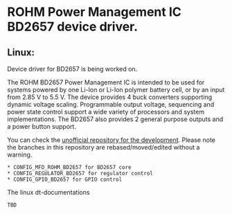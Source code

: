 # ROHM Power Management IC BD2657 device driver.

## Linux:

Device driver for BD2657 is being worked on.

The ROHM BD2657 Power Management IC is intended to be used for systems
powered by one Li-Ion or Li-Ion polymer battery cell, or by an input from
2.85 V to 5.5 V. The device provides 4 buck converters supporting dynamic
voltage scaling. Programmable output voltage, sequencing and power state
control support a wide variety of processors and system implementations.
The BD2657 also provides 2 general purpose outputs and a power button support.

You can check the [unofficial repository for the development](https://github.com/M-Vaittinen/linux/tree/bd2657-dev).
Please note the branches in this repository are rebased/moved/edited without a warning.

```
* CONFIG_MFD_ROHM_BD2657 for BD2657 core
* CONFIG_REGULATOR_BD2657 for regulator control
* CONFIG_GPIO_BD2657 for GPIO control
```

The linux dt-documentations

```
TBD
```
